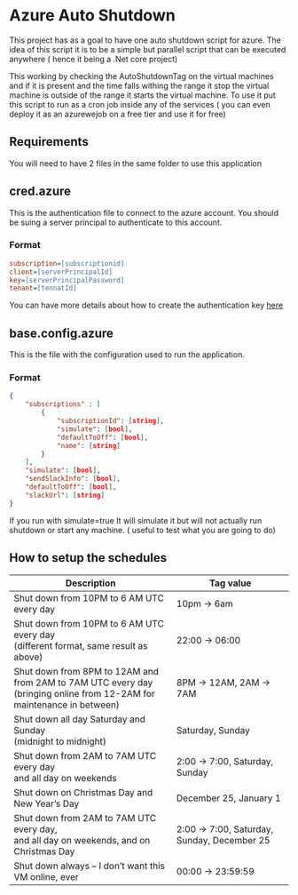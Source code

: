 # Azure Auto Shutdown

This project has as a goal to have one auto shutdown script for azure.
The idea of this script it is to be a simple but parallel script that can be executed anywhere ( hence it being a .Net core project)

This working by checking the AutoShutdownTag on the virtual machines and if it is present and the time falls withing the range it stop the virtual machine is outside of the range it starts the virtual machine.
To use it put this script to run as a cron job inside any of the services ( you can even deploy it as an azurewejob on a free tier and use it for free)

## Requirements

You will need to have 2 files in the same folder to use this application

## cred.azure

This is the authentication file to connect to the azure account. You should be suing a server principal to authenticate to this account.

### Format

``` ini
subscription=[subscriptionid]
client=[serverPrincipalId]
key=[serverPrincipalPassword]
tenant=[tennatId]
```

You can have more details about how to create the authentication key [here](https://github.com/Azure/azure-sdk-for-net/blob/Fluent/AUTH.md)

## base.config.azure

This is the file with the configuration used to run the application.

### Format

``` json
{
    "subscriptions" : [
        {
            "subscriptionId": [string],
            "simulate": [bool],
            "defaultToOff": [bool],
            "name": [string]
        }
    ],
    "simulate": [bool],
    "sendSlackInfo": [bool],
    "defaultToOff": [bool],
    "slackUrl": [string]
}

```

If you run with simulate=true It will simulate it but will not actually run shutdown or start any machine. ( useful to test what you are going to do)


## How to setup the schedules

Description | Tag value
----------- | -----------
Shut down from 10PM to 6 AM UTC every day | 10pm -> 6am
Shut down from 10PM to 6 AM UTC every day <br>(different format, same result as above) | 22:00 -> 06:00
Shut down from 8PM to 12AM and from 2AM to 7AM UTC every day <br>(bringing online from 12-2AM for maintenance in between) | 8PM -> 12AM, 2AM -> 7AM
Shut down all day Saturday and Sunday <br>(midnight to midnight) | Saturday, Sunday
Shut down from 2AM to 7AM UTC every day <br>and all day on weekends | 2:00 -> 7:00, Saturday, Sunday
Shut down on Christmas Day and New Year’s Day | December 25, January 1
Shut down from 2AM to 7AM UTC every day,<br>and all day on weekends, and on Christmas Day | 2:00 -> 7:00, Saturday, Sunday, December 25
Shut down always – I don’t want this VM online, ever | 00:00 -> 23:59:59

